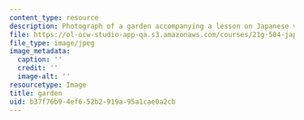 ```yaml
---
content_type: resource
description: Photograph of a garden accompanying a lesson on Japanese vocabulary.
file: https://ol-ocw-studio-app-qa.s3.amazonaws.com/courses/21g-504-japanese-iv-spring-2009/b37f76b94ef652b2919a95a1cae0a2cb_garden.jpg
file_type: image/jpeg
image_metadata:
  caption: ''
  credit: ''
  image-alt: ''
resourcetype: Image
title: garden
uid: b37f76b9-4ef6-52b2-919a-95a1cae0a2cb
---
```

